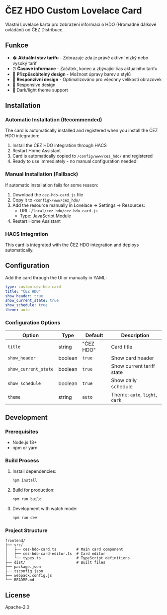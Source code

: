 # ČEZ HDO Custom Lovelace Card

Vlastní Lovelace karta pro zobrazení informací o HDO (Hromadné dálkové ovládání) od ČEZ Distribuce.

## Funkce

- � **Aktuální stav tarifu** - Zobrazuje zda je právě aktivní nízký nebo vysoký tarif
- ⏰ **Časové informace** - Začátek, konec a zbývající čas aktualního tarifu
- 🎨 **Přizpůsobitelný design** - Možnost úpravy barev a stylů
- 📱 **Responzivní design** - Optimalizováno pro všechny velikosti obrazovek
- 📱 Responsive design
- 🌙 Dark/light theme support

## Installation

### Automatic Installation (Recommended)

The card is automatically installed and registered when you install the ČEZ HDO integration:

1. Install the ČEZ HDO integration through HACS
2. Restart Home Assistant
3. Card is automatically copied to `/config/www/cez_hdo/` and registered
4. Ready to use immediately - no manual configuration needed!

### Manual Installation (Fallback)

If automatic installation fails for some reason:

1. Download the `cez-hdo-card.js` file
2. Copy it to `<config>/www/cez_hdo/`
3. Add the resource manually in Lovelace → Settings → Resources:
   - URL: `/local/cez_hdo/cez-hdo-card.js`
   - Type: JavaScript Module
4. Restart Home Assistant

### HACS Integration

This card is integrated with the ČEZ HDO integration and deploys automatically.

## Configuration

Add the card through the UI or manually in YAML:

```yaml
type: custom:cez-hdo-card
title: "ČEZ HDO"
show_header: true
show_current_state: true
show_schedule: true
theme: auto
```

### Configuration Options

| Option | Type | Default | Description |
|--------|------|---------|-------------|
| `title` | string | "ČEZ HDO" | Card title |
| `show_header` | boolean | `true` | Show card header |
| `show_current_state` | boolean | `true` | Show current tariff state |
| `show_schedule` | boolean | `true` | Show daily schedule |
| `theme` | string | `auto` | Theme: `auto`, `light`, `dark` |

## Development

### Prerequisites

- Node.js 18+
- npm or yarn

### Build Process

1. Install dependencies:
   ```bash
   npm install
   ```

2. Build for production:
   ```bash
   npm run build
   ```

3. Development with watch mode:
   ```bash
   npm run dev
   ```

### Project Structure

```
frontend/
├── src/
│   ├── cez-hdo-card.ts         # Main card component
│   ├── cez-hdo-card-editor.ts  # Card editor
│   └── types.ts                # TypeScript definitions
├── dist/                       # Built files
├── package.json
├── tsconfig.json
├── webpack.config.js
└── README.md
```

## License

Apache-2.0

